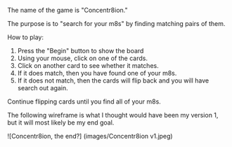 The name of the game is "Concentr8ion."

The purpose is to "search for your m8s" by finding matching pairs of them.

How to play:
1) Press the "Begin" button to show the board
2) Using your mouse, click on one of the cards.
3) Click on another card to see whether it matches.
4) If it does match, then you have found one of your m8s.
5) If it does not match, then the cards will flip back and you will have search out again.

Continue flipping cards until you find all of your m8s.


The following wireframe is what I thought would have been my version 1, but it will most likely be my end goal.

![Concentr8ion, the end?] (images/Concentr8ion v1.jpeg)
